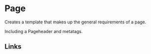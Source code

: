 # Page

Creates a template that makes up the general requirements of a page.

Including a Pageheader and metatags.

## Links
